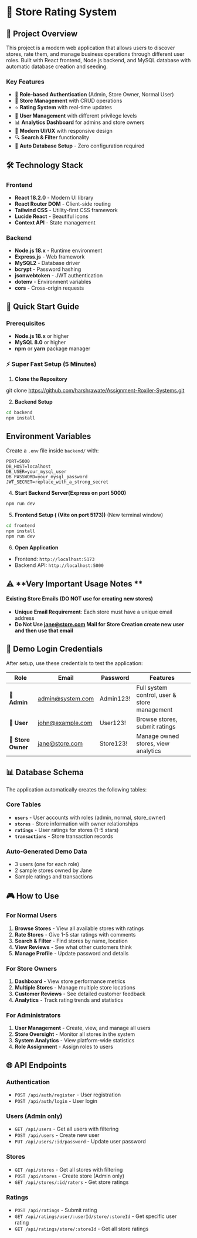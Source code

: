 # 🏪 Store Rating System

## 🎯 **Project Overview**
This project is a modern web application that allows users to discover stores, rate them, and manage business operations through different user roles. Built with React frontend, Node.js backend, and MySQL database with automatic database creation and seeding.

### **Key Features**
- 🔐 **Role-based Authentication** (Admin, Store Owner, Normal User)
- 🏪 **Store Management** with CRUD operations
- ⭐ **Rating System** with real-time updates
- 👥 **User Management** with different privilege levels
- 📊 **Analytics Dashboard** for admins and store owners
- 🎨 **Modern UI/UX** with responsive design
- 🔍 **Search & Filter** functionality
- 🚀 **Auto Database Setup** - Zero configuration required


## 🛠 **Technology Stack**

### **Frontend**
- **React 18.2.0** - Modern UI library
- **React Router DOM** - Client-side routing
- **Tailwind CSS** - Utility-first CSS framework
- **Lucide React** - Beautiful icons
- **Context API** - State management

### **Backend**
- **Node.js 18.x** - Runtime environment
- **Express.js** - Web framework
- **MySQL2** - Database driver
- **bcrypt** - Password hashing
- **jsonwebtoken** - JWT authentication
- **dotenv** - Environment variables
- **cors** - Cross-origin requests

## 🚀 **Quick Start Guide**

### **Prerequisites**
- **Node.js 18.x** or higher
- **MySQL 8.0** or higher
- **npm** or **yarn** package manager

### **⚡ Super Fast Setup (5 Minutes)**

1. **Clone the Repository**

git clone https://github.com/harshrawate/Assignment-Roxiler-Systems.git

2. **Backend Setup**

```bash
cd backend
npm install
```

## Environment Variables

Create a `.env` file inside `backend/` with:

```env
PORT=5000
DB_HOST=localhost
DB_USER=your_mysql_user
DB_PASSWORD=your_mysql_password
JWT_SECRET=replace_with_a_strong_secret
```

4. **Start Backend Server(Express on port 5000)**

```bash
npm run dev
```

5. **Frontend Setup ( (Vite on port 5173))** (New terminal window)

```bash
cd frontend
npm install
npm run dev
```


6. **Open Application**
- Frontend: `http://localhost:5173`
- Backend API: `http://localhost:5000`


## ⚠️ **Very Important Usage Notes **
#### **Existing Store Emails (DO NOT use for creating new stores)**
- **Unique Email Requirement**: Each store must have a unique email address
- **Do Not Use jane@store.com Mail for Store Creation create new user and then use that email**

## 🔐 **Demo Login Credentials**

After setup, use these credentials to test the application:

| Role | Email | Password | Features |
|------|-------|----------|----------|
| **👑 Admin** | admin@system.com | Admin123! | Full system control, user & store management |
| **👤 User** | john@example.com | User123! | Browse stores, submit ratings |
| **🏪 Store Owner** | jane@store.com | Store123! | Manage owned stores, view analytics |

## 📊 **Database Schema**

The application automatically creates the following tables:

### **Core Tables**
- **`users`** - User accounts with roles (admin, normal, store_owner)
- **`stores`** - Store information with owner relationships
- **`ratings`** - User ratings for stores (1-5 stars)
- **`transactions`** - Store transaction records

### **Auto-Generated Demo Data**
- 3 users (one for each role)
- 2 sample stores owned by Jane
- Sample ratings and transactions

## 🎮 **How to Use**

### **For Normal Users**
1. **Browse Stores** - View all available stores with ratings
2. **Rate Stores** - Give 1-5 star ratings with comments
3. **Search & Filter** - Find stores by name, location
4. **View Reviews** - See what other customers think
5. **Manage Profile** - Update password and details

### **For Store Owners**
1. **Dashboard** - View store performance metrics
2. **Multiple Stores** - Manage multiple store locations
3. **Customer Reviews** - See detailed customer feedback
4. **Analytics** - Track rating trends and statistics

### **For Administrators**
1. **User Management** - Create, view, and manage all users
2. **Store Oversight** - Monitor all stores in the system
3. **System Analytics** - View platform-wide statistics
4. **Role Assignment** - Assign roles to users

## 🌐 **API Endpoints**

### **Authentication**
- `POST /api/auth/register` - User registration
- `POST /api/auth/login` - User login

### **Users** (Admin only)
- `GET /api/users` - Get all users with filtering
- `POST /api/users` - Create new user
- `PUT /api/users/:id/password` - Update user password

### **Stores**
- `GET /api/stores` - Get all stores with filtering
- `POST /api/stores` - Create store (Admin only)
- `GET /api/stores/:id/raters` - Get store ratings

### **Ratings**
- `POST /api/ratings` - Submit rating
- `GET /api/ratings/user/:userId/store/:storeId` - Get specific user rating
- `GET /api/ratings/store/:storeId` - Get all store ratings

